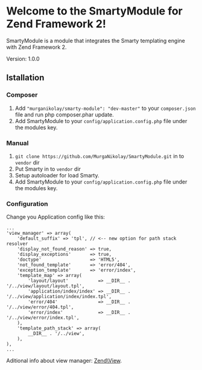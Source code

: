 # Welcome to the SmartyModule for Zend Framework 2!

SmartyModule is a module that integrates the Smarty templating engine with Zend Framework 2.

Version: 1.0.0

## Istallation

### Composer

1. Add `"murganikolay/smarty-module": "dev-master"` to your `composer.json` file and run php composer.phar update.
2. Add SmartyModule to your `config/application.config.php` file under the modules key.

### Manual

1. `git clone https://github.com/MurgaNikolay/SmartyModule.git` in to `vendor` dir
2. Put Smarty in to `vendor` dir
3. Setup autoloader for load Smarty.
3. Add SmartyModule to your `config/application.config.php` file under the modules key.


### Configuration

Change you Application config like this:
    
    ...
    'view_manager' => array(
        'default_suffix' => 'tpl', // <-- new option for path stack resolver
        'display_not_found_reason' => true,
        'display_exceptions'       => true,
        'doctype'                  => 'HTML5',
        'not_found_template'       => 'error/404',
        'exception_template'       => 'error/index',
        'template_map' => array(
            'layout/layout'           => __DIR__ . '/../view/layout/layout.tpl',
            'application/index/index' => __DIR__ . '/../view/application/index/index.tpl',
            'error/404'               => __DIR__ . '/../view/error/404.tpl',
            'error/index'             => __DIR__ . '/../view/error/index.tpl',
        ),
        'template_path_stack' => array(
            __DIR__ . '/../view',
        ),
    ),
    ...


Aditional info about view manager: [Zend\View](http://framework.zend.com/manual/2.0/en/modules/zend.view.quick-start.html "Zend\View").
